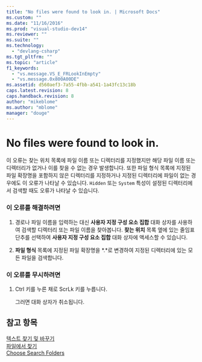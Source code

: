 ```yaml
---
title: "No files were found to look in. | Microsoft Docs"
ms.custom: ""
ms.date: "11/16/2016"
ms.prod: "visual-studio-dev14"
ms.reviewer: ""
ms.suite: ""
ms.technology: 
  - "devlang-csharp"
ms.tgt_pltfrm: ""
ms.topic: "article"
f1_keywords: 
  - "vs.message.VS_E_FRLookInEmpty"
  - "vs.message.0x800A00DE"
ms.assetid: d560aef3-7a55-4fbb-a541-1a43fc13c18b
caps.latest.revision: 8
caps.handback.revision: 8
author: "mikeblome"
ms.author: "mblome"
manager: "douge"
---
```

# No files were found to look in.
이 오류는 찾는 위치 목록에 파일 이름 또는 디렉터리를 지정했지만 해당 파일 이름 또는 디렉터리가 없거나 이를 찾을 수 없는 경우 발생합니다.  또한 파일 형식 목록에 지정된 파일 확장명을 포함하지 않은 디렉터리를 지정하거나 지정된 디렉터리에 파일이 없는 경우에도 이 오류가 나타날 수 있습니다.  `Hidden` 또는 `System` 특성이 설정된 디렉터리에서 검색할 때도 오류가 나타날 수 있습니다.  
  
### 이 오류를 해결하려면  
  
1.  경로나 파일 이름을 입력하는 대신 **사용자 지정 구성 요소 집합** 대화 상자를 사용하여 검색할 디렉터리 또는 파일 이름을 찾아봅니다.  **찾는 위치** 목록 옆에 있는 줄임표 단추를 선택하여 **사용자 지정 구성 요소 집합** 대화 상자에 액세스할 수 있습니다.  
  
2.  **파일 형식** 목록에 지정된 파일 확장명을 \*.\*로 변경하여 지정된 디렉터리에 있는 모든 파일을 검색합니다.  
  
### 이 오류를 무시하려면  
  
1.  Ctrl 키를 누른 채로 ScrLk 키를 누릅니다.  
  
     그러면 대화 상자가 취소됩니다.  
  
## 참고 항목  
 [텍스트 찾기 및 바꾸기](../Topic/Finding%20and%20Replacing%20Text.md)   
 [파일에서 찾기](../Topic/Find%20in%20Files.md)   
 [Choose Search Folders](http://msdn.microsoft.com/ko-kr/85af6458-dcde-4a84-9ea4-f5cc6550dc80)